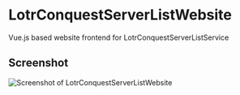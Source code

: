 # LotrConquestServerListWebsite

Vue.js based website frontend for LotrConquestServerListService

## Screenshot

![Screenshot of LotrConquestServerListWebsite](https://i.imgur.com/LD9eGUQ.png "LotrConquestServerListWebsite")